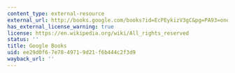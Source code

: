```yaml
---
content_type: external-resource
external_url: http://books.google.com/books?id=EcPEykizV3gC&pg=PA93=onepage
has_external_license_warning: true
license: https://en.wikipedia.org/wiki/All_rights_reserved
status: ''
title: Google Books
uid: ee29d0f6-7e78-4971-9d21-f6b444c2f3d9
wayback_url: ''
---
```

